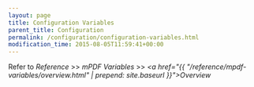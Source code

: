 ```yaml
---
layout: page
title: Configuration Variables
parent_title: Configuration
permalink: /configuration/configuration-variables.html
modification_time: 2015-08-05T11:59:41+00:00
---
```


Refer to *Reference* >> *mPDF Variables* >> *<a href="{{ "/reference/mpdf-variables/overview.html" | prepend: site.baseurl }}">Overview</a>*

